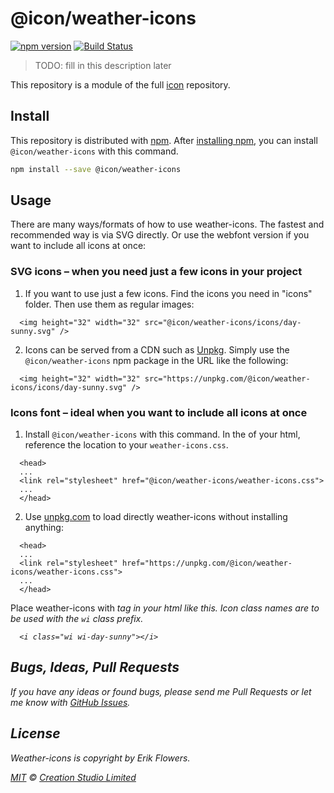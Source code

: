# @icon/weather-icons

[![npm version](https://img.shields.io/npm/v/@icon/weather-icons.svg)](https://www.npmjs.org/package/@icon/weather-icons)
[![Build Status](https://travis-ci.org/icon/icon.svg?branch=master)](https://travis-ci.org/icon/icon)

> TODO: fill in this description later

This repository is a module of the full [icon][icon] repository.

## Install

This repository is distributed with [npm]. After [installing npm][install-npm], you can install `@icon/weather-icons` with this command.

```bash
npm install --save @icon/weather-icons
```

## Usage

There are many ways/formats of how to use weather-icons. The fastest and recommended way is via SVG directly. Or use the webfont version if you want to include all icons at once:

### SVG icons – when you need just a few icons in your project

  1. If you want to use just a few icons. Find the icons you need in "icons" folder. Then use them as regular images:

```
  <img height="32" width="32" src="@icon/weather-icons/icons/day-sunny.svg" />
```

  2. Icons can be served from a CDN such as [Unpkg][Unpkg]. Simply use the `@icon/weather-icons` npm package in the URL like the following:

```
  <img height="32" width="32" src="https://unpkg.com/@icon/weather-icons/icons/day-sunny.svg" />
```

### Icons font – ideal when you want to include all icons at once

  1. Install `@icon/weather-icons` with this command. In the <head> of your html, reference the location to your `weather-icons.css`.

```
  <head>
  ...
  <link rel="stylesheet" href="@icon/weather-icons/weather-icons.css">
  ...
  </head>
```

  2. Use [unpkg.com][Unpkg] to load directly weather-icons without installing anything:

```
  <head>
  ...
  <link rel="stylesheet" href="https://unpkg.com/@icon/weather-icons/weather-icons.css">
  ...
  </head>
```

  Place weather-icons with <i> tag in your html like this. Icon class names are to be used with the `wi` class prefix.

```
  <i class="wi wi-day-sunny"></i>
```


## Bugs, Ideas, Pull Requests

If you have any ideas or found bugs, please send me Pull Requests or let me know with [GitHub Issues][github issues].

## License

Weather-icons is copyright by Erik Flowers.

[MIT](./LICENSE) &copy; [Creation Studio Limited](https://creationstudio.com/)

[icon]: https://github.com/icon/icon
[docs]: http://icon.github.io/
[npm]: https://www.npmjs.com/
[install-npm]: https://docs.npmjs.com/getting-started/installing-node
[sass]: http://sass-lang.com/
[github issues]: https://github.com/thecreation/icons/issues
[Unpkg]: https://unpkg.com
